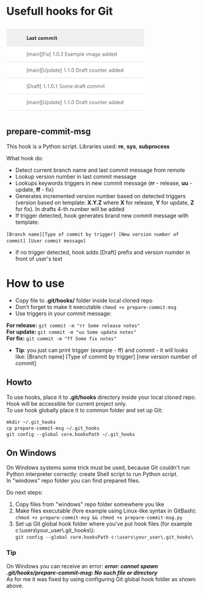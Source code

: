 # Usefull hooks for Git

![Nice and clear commits!](media/commit_example.png)

## prepare-commit-msg
This hook is a Python script. Libraries used: **re**, **sys**, **subprocess**

What hook do:
- Detect current branch name and last commit message from remote
- Lookup version number in last commit message
- Lookups keywords triggers in new commit message (**rr** - release, **uu** - update, **ff** - fix)
- Generates incremented version number based on detected triggers (version based on template: **X.Y.Z** where **X** for release, **Y** for update, **Z** for fix). In drafts 4-th number will be added
- If trigger detected, hook generates brand new commit message with template:  

```[Branch name][Type of commit by trigger] [New version number of commit] [User commit message]```

- If no trigger detected, hook adds [Draft] prefix and version numder in front of user's text

# How to use
- Copy file to **.git/hooks/** folder inside local cloned repo
- Don't forget to make it executable ```chmod +x prepare-commit-msg```
- Use triggers in your commit message:

**For release:** ```git commit -m "rr Some release notes"```  
**For update:** ```git commit -m "uu Some update notes"```  
**For fix:** ```git commit -m "ff Some fix notes"```  

- **Tip**: you just can print trigger (exampe - ff) and commit - it will looks like: [Branch name] [Type of commit by trigger] [new version number of commit]

## Howto

To use hooks, place it to **.git/hooks** directory inside your local cloned repo. Hook will be accessible for current project only.  
To use hook globally place it to common folder and set up Git:

```
mkdir ~/.git_hooks
cp prepare-commit-msg ~/.git_hooks
git config --global core.hooksPath ~/.git_hooks
```

## On Windows
On Windows systems some trick must be used, because Git couldn't run Python interpreter correctly: create Shell script to run Python script.  
In "windows" repo folder you can find prepared files.

Do next steps:

1. Copy files from "windows" repo folder somewhere you like
2. Make files executable (fore example using Linux-like syntax in GitBash):  
```chmod +x prepare-commit-msg && chmod +x prepare-commit-msg.py```  
3. Set up Git global hook folder where you've put hook files (for example c:\\users\\your_user\\.git_hooks\\):  
```git config --global core.hooksPath c:\users\your_user\.git_hooks\```

### Tip
On Windows you can receive an error: ***error: cannot spawn .git/hooks/prepare-commit-msg: No such file or directory***  
As for me it was fixed by using configuring Git global hook folder as shown above.